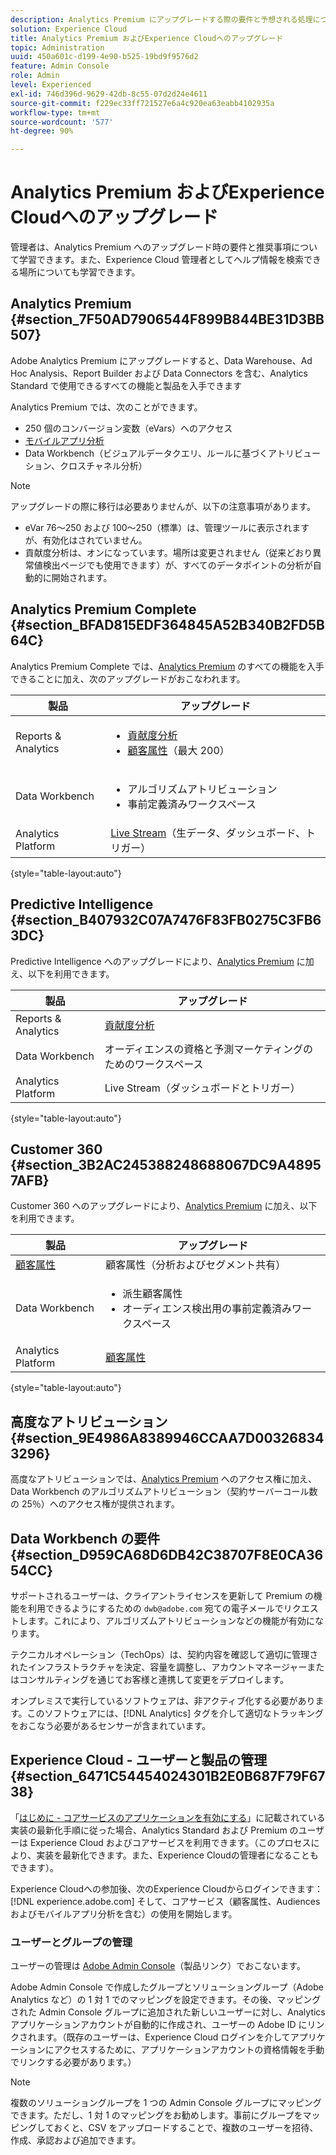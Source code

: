 ```yaml
---
description: Analytics Premium にアップグレードする際の要件と予想される処理について説明します。
solution: Experience Cloud
title: Analytics Premium およびExperience Cloudへのアップグレード
topic: Administration
uuid: 450a601c-d199-4e90-b525-19bd9f9576d2
feature: Admin Console
role: Admin
level: Experienced
exl-id: 746d396d-9629-42db-8c55-07d2d24e4611
source-git-commit: f229ec33ff721527e6a4c920ea63eabb4102935a
workflow-type: tm+mt
source-wordcount: '577'
ht-degree: 90%

---
```


# Analytics Premium およびExperience Cloudへのアップグレード

管理者は、Analytics Premium へのアップグレード時の要件と推奨事項について学習できます。また、Experience Cloud 管理者としてヘルプ情報を検索できる場所についても学習できます。

## Analytics Premium {#section_7F50AD7906544F899B844BE31D3BB507}

Adobe Analytics Premium にアップグレードすると、Data Warehouse、Ad Hoc Analysis、Report Builder および Data Connectors を含む、Analytics Standard で使用できるすべての機能と製品を入手できます

Analytics Premium では、次のことができます。

* 250 個のコンバージョン変数（eVars）へのアクセス
* [モバイルアプリ分析](https://experienceleague.adobe.com/docs/mobile-services/using/home.html?lang=ja)
* Data Workbench（ビジュアルデータクエリ、ルールに基づくアトリビューション、クロスチャネル分析）

>[!NOTE]
>
>アップグレードの際に移行は必要ありませんが、以下の注意事項があります。
>
>* eVar 76～250 および 100～250（標準）は、管理ツールに表示されますが、有効化はされていません。
>* 貢献度分析は、オンになっています。場所は変更されません（従来どおり異常値検出ページでも使用できます）が、すべてのデータポイントの分析が自動的に開始されます。

## Analytics Premium Complete {#section_BFAD815EDF364845A52B340B2FD5B64C}

Analytics Premium Complete では、[Analytics Premium](upgrade-to-analytics-premium.md#section_7F50AD7906544F899B844BE31D3BB507) のすべての機能を入手できることに加え、次のアップグレードがおこなわれます。

| 製品 | アップグレード |
|--- |--- |
| Reports &amp; Analytics | <ul><li>[貢献度分析](https://experienceleague.adobe.com/docs/analytics/analyze/analysis-workspace/virtual-analyst/contribution-analysis/ca-tokens.html?lang=ja)</li><li>[顧客属性](attributes.md#concept_ACFEE7C8B8E94875BA0825CDF4913AF1)（最大 200）</li></ul> |
| Data Workbench | <ul><li>アルゴリズムアトリビューション</li><li>事前定義済みワークスペース</li></ul> |
| Analytics Platform | [Live Stream](https://github.com/AdobeDocs/analytics-1.4-apis/blob/master/docs/live-stream-api/index.md)（生データ、ダッシュボード、トリガー） |

{style="table-layout:auto"}

## Predictive Intelligence {#section_B407932C07A7476F83FB0275C3FB63DC}

Predictive Intelligence へのアップグレードにより、[Analytics Premium](upgrade-to-analytics-premium.md#section_7F50AD7906544F899B844BE31D3BB507) に加え、以下を利用できます。

| 製品 | アップグレード |
|---|---|
| Reports &amp; Analytics | [貢献度分析](https://experienceleague.adobe.com/docs/analytics/analyze/analysis-workspace/virtual-analyst/contribution-analysis/ca-tokens.html?lang=ja) |
| Data Workbench | オーディエンスの資格と予測マーケティングのためのワークスペース |
| Analytics Platform | Live Stream（ダッシュボードとトリガー） |

{style="table-layout:auto"}

## Customer 360 {#section_3B2AC245388248688067DC9A48957AFB}

Customer 360 へのアップグレードにより、[Analytics Premium](upgrade-to-analytics-premium.md#section_7F50AD7906544F899B844BE31D3BB507) に加え、以下を利用できます。

| 製品 | アップグレード |
|--- |--- |
| [顧客属性](attributes.md) | 顧客属性（分析およびセグメント共有） |
| Data Workbench | <ul><li>派生顧客属性</li><li>オーディエンス検出用の事前定義済みワークスペース</li></ul> |
| Analytics Platform | [顧客属性](attributes.md) |

{style="table-layout:auto"}

## 高度なアトリビューション {#section_9E4986A8389946CCAA7D003268343296}

高度なアトリビューションでは、[Analytics Premium](upgrade-to-analytics-premium.md#section_7F50AD7906544F899B844BE31D3BB507) へのアクセス権に加え、Data Workbench のアルゴリズムアトリビューション（契約サーバーコール数の 25％）へのアクセス権が提供されます。

## Data Workbench の要件 {#section_D959CA68D6DB42C38707F8E0CA3654CC}

サポートされるユーザーは、クライアントライセンスを更新して Premium の機能を利用できるようにするための `dwb@adobe.com` 宛ての電子メールでリクエストします。これにより、アルゴリズムアトリビューションなどの機能が有効になります。

テクニカルオペレーション（TechOps）は、契約内容を確認して適切に管理されたインフラストラクチャを決定、容量を調整し、アカウントマネージャーまたはコンサルティングを通じてお客様と連携して変更をデプロイします。

オンプレミスで実行しているソフトウェアは、非アクティブ化する必要があります。このソフトウェアには、[!DNL Analytics] タグを介して適切なトラッキングをおこなう必要があるセンサーが含まれています。

## Experience Cloud - ユーザーと製品の管理 {#section_6471C54454024301B2E0B687F79F6738}

「[はじめに - コアサービスのアプリケーションを有効にする](core-services.md#concept_07ED1D5C64234E77976E6D572E78FB9C)」に記載されている実装の最新化手順に従った場合、Analytics Standard および Premium のユーザーは Experience Cloud およびコアサービスを利用できます。（このプロセスにより、実装を最新化できます。また、Experience Cloudの管理者になることもできます）。

Experience Cloudへの参加後、次のExperience Cloudからログインできます： [!DNL experience.adobe.com] そして、コアサービス（顧客属性、Audiences およびモバイルアプリ分析を含む）の使用を開始します。

### ユーザーとグループの管理

ユーザーの管理は [Adobe Admin Console](https://helpx.adobe.com/jp/enterprise/using/admin-console.html)（製品リンク）でおこないます。

Adobe Admin Console で作成したグループとソリューショングループ（Adobe Analytics など）の 1 対 1 でのマッピングを設定できます。その後、マッピングされた Admin Console グループに追加された新しいユーザーに対し、Analytics アプリケーションアカウントが自動的に作成され、ユーザーの Adobe ID にリンクされます。（既存のユーザーは、Experience Cloud ログインを介してアプリケーションにアクセスするために、アプリケーションアカウントの資格情報を手動でリンクする必要があります。）

>[!NOTE]
>
>複数のソリューショングループを 1 つの Admin Console グループにマッピングできます。ただし、1 対 1 のマッピングをお勧めします。事前にグループをマッピングしておくと、CSV をアップロードすることで、複数のユーザーを招待、作成、承認および追加できます。
